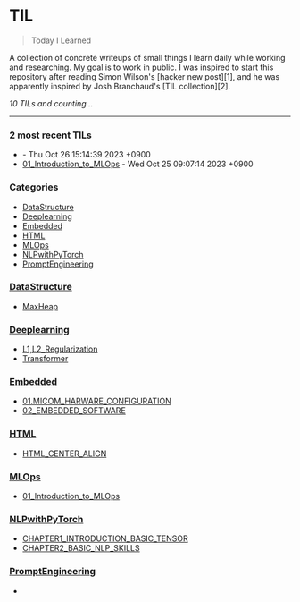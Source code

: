 # TIL
> Today I Learned

A collection of concrete writeups of small things I learn daily while working
and researching. My goal is to work in public. I was inspired to start this
repository after reading Simon Wilson's [hacker new post][1], and he was
apparently inspired by Josh Branchaud's [TIL collection][2].


_10 TILs and counting..._

---

### 2 most recent TILs

- [](PromptEngineering/01_INTRODUCTION.md) - Thu Oct 26 15:14:39 2023 +0900
- [01_Introduction_to_MLOps](MLOps/01_Introduction_to_MLOps.md) - Wed Oct 25 09:07:14 2023 +0900

### Categories

- [DataStructure](#DataStructure)
- [Deeplearning](#Deeplearning)
- [Embedded](#Embedded)
- [HTML](#HTML)
- [MLOps](#MLOps)
- [NLPwithPyTorch](#NLPwithPyTorch)
- [PromptEngineering](#PromptEngineering)

### [DataStructure](#DataStructure)
- [MaxHeap](DataStructure/MaxHeap.md)

### [Deeplearning](#Deeplearning)
- [L1,L2_Regularization](Deeplearning/L1,L2_Regularization.md)
- [Transformer](Deeplearning/Transfromer.md)

### [Embedded](#Embedded)
- [01.MICOM_HARWARE_CONFIGURATION](Embedded/01_MICOM_HARWARE_CONFIGURATION.md)
- [02_EMBEDDED_SOFTWARE](Embedded/02_EMBEDDED_SOFTWARE.md)

### [HTML](#HTML)
- [HTML_CENTER_ALIGN](HTML/HTML_CENTER_ALIGN.md)

### [MLOps](#MLOps)
- [01_Introduction_to_MLOps](MLOps/01_Introduction_to_MLOps.md)

### [NLPwithPyTorch](#NLPwithPyTorch)
- [CHAPTER1_INTRODUCTION_BASIC_TENSOR](NLPwithPyTorch/CHAPTER1_INTRODUCTION_BASIC_TENSOR.md)
- [CHAPTER2_BASIC_NLP_SKILLS](NLPwithPyTorch/CHAPTER2_BASIC_NLP_SKILLS.md)

### [PromptEngineering](#PromptEngineering)
- [](PromptEngineering/01_INTRODUCTION.md)


